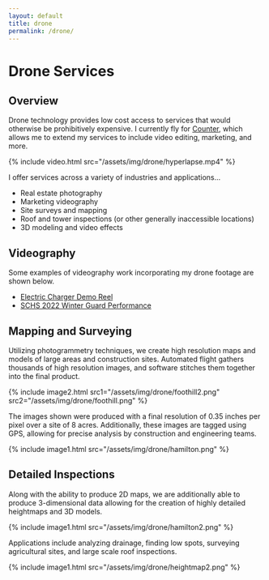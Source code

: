 ```yaml
---
layout: default
title: drone
permalink: /drone/
---
```


# Drone Services

## Overview

Drone technology provides low cost access to services that would otherwise be prohibitively expensive. I currently fly for [Counter](https://madebycounter.com/), which allows me to extend my services to include video editing, marketing, and more.

{% include video.html src="/assets/img/drone/hyperlapse.mp4" %}

I offer services across a variety of industries and applications...
- Real estate photography
- Marketing videography
- Site surveys and mapping
- Roof and tower inspections (or other generally inaccessible locations)
- 3D modeling and video effects

## Videography

Some examples of videography work incorporating my drone footage are shown below.
- [Electric Charger Demo Reel](https://www.youtube.com/watch?v=DFJX3x63Eao)
- [SCHS 2022 Winter Guard Performance](https://www.youtube.com/watch?v=PdyyDYyhaUk)

## Mapping and Surveying

Utilizing photogrammetry techniques, we create high resolution maps and models of
large areas and construction sites. Automated flight gathers thousands of high resolution
images, and software stitches them together into the final product.

{% include image2.html src1="/assets/img/drone/foothill2.png" src2="/assets/img/drone/foothill.png" %}

The images shown were produced with a final resolution of 0.35 inches per pixel over a site of 8 acres. Additionally, these images are tagged using GPS, allowing for precise analysis by construction and engineering teams.

{% include image1.html src="/assets/img/drone/hamilton.png" %}

## Detailed Inspections

Along with the ability to produce 2D maps, we are additionally able to produce 3-dimensional data allowing for the creation of highly detailed heightmaps and 3D models.

{% include image1.html src="/assets/img/drone/hamilton2.png" %}

Applications include analyzing drainage, finding low spots, surveying agricultural sites, and large scale roof inspections.

{% include image1.html src="/assets/img/drone/heightmap2.png" %}